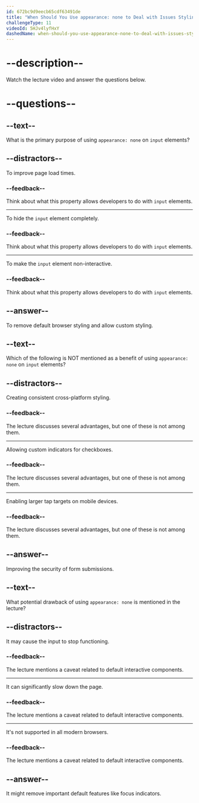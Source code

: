 ```yaml
---
id: 672bc9d9eecb65cdf63491de
title: "When Should You Use appearance: none to Deal with Issues Styling Search Inputs and Checkboxes?"
challengeType: 11
videoId: 5HJv4lyfHxY
dashedName: when-should-you-use-appearance-none-to-deal-with-issues-styling-search-inputs-and-checkboxes
---
```


# --description--

Watch the lecture video and answer the questions below.

# --questions--

## --text--

What is the primary purpose of using `appearance: none` on `input` elements?

## --distractors--

To improve page load times.

### --feedback--

Think about what this property allows developers to do with `input` elements.

---

To hide the `input` element completely.

### --feedback--

Think about what this property allows developers to do with `input` elements.

---

To make the `input` element non-interactive.

### --feedback--

Think about what this property allows developers to do with `input` elements.

## --answer--

To remove default browser styling and allow custom styling.

## --text--

Which of the following is NOT mentioned as a benefit of using `appearance: none` on `input` elements?

## --distractors--

Creating consistent cross-platform styling.

### --feedback--

The lecture discusses several advantages, but one of these is not among them.

---

Allowing custom indicators for checkboxes.

### --feedback--

The lecture discusses several advantages, but one of these is not among them.

---

Enabling larger tap targets on mobile devices.

### --feedback--

The lecture discusses several advantages, but one of these is not among them.

## --answer--

Improving the security of form submissions.

## --text--

What potential drawback of using `appearance: none` is mentioned in the lecture?

## --distractors--

It may cause the input to stop functioning.

### --feedback--

The lecture mentions a caveat related to default interactive components.

---

It can significantly slow down the page.

### --feedback--

The lecture mentions a caveat related to default interactive components.

---

It's not supported in all modern browsers.

### --feedback--

The lecture mentions a caveat related to default interactive components.

## --answer--

It might remove important default features like focus indicators.


